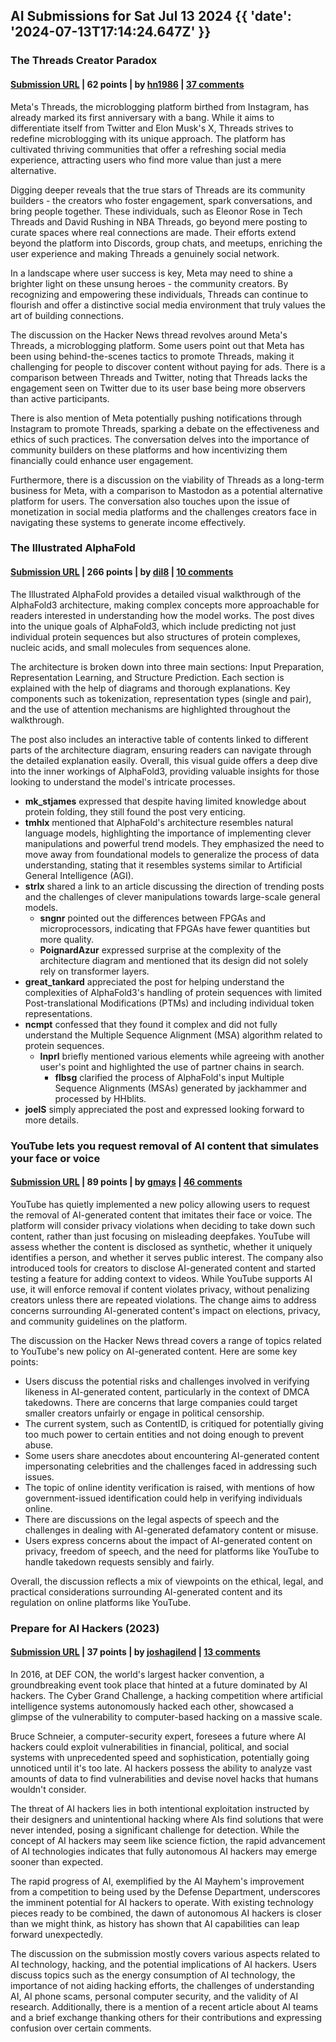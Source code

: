 ## AI Submissions for Sat Jul 13 2024 {{ 'date': '2024-07-13T17:14:24.647Z' }}

### The Threads Creator Paradox

#### [Submission URL](https://www.augment.ink/the-threads-creator-paradox/) | 62 points | by [hn1986](https://news.ycombinator.com/user?id=hn1986) | [37 comments](https://news.ycombinator.com/item?id=40957346)

Meta's Threads, the microblogging platform birthed from Instagram, has already marked its first anniversary with a bang. While it aims to differentiate itself from Twitter and Elon Musk's X, Threads strives to redefine microblogging with its unique approach. The platform has cultivated thriving communities that offer a refreshing social media experience, attracting users who find more value than just a mere alternative.

Digging deeper reveals that the true stars of Threads are its community builders - the creators who foster engagement, spark conversations, and bring people together. These individuals, such as Eleonor Rose in Tech Threads and David Rushing in NBA Threads, go beyond mere posting to curate spaces where real connections are made. Their efforts extend beyond the platform into Discords, group chats, and meetups, enriching the user experience and making Threads a genuinely social network.

In a landscape where user success is key, Meta may need to shine a brighter light on these unsung heroes - the community creators. By recognizing and empowering these individuals, Threads can continue to flourish and offer a distinctive social media environment that truly values the art of building connections.

The discussion on the Hacker News thread revolves around Meta's Threads, a microblogging platform. Some users point out that Meta has been using behind-the-scenes tactics to promote Threads, making it challenging for people to discover content without paying for ads. There is a comparison between Threads and Twitter, noting that Threads lacks the engagement seen on Twitter due to its user base being more observers than active participants.

There is also mention of Meta potentially pushing notifications through Instagram to promote Threads, sparking a debate on the effectiveness and ethics of such practices. The conversation delves into the importance of community builders on these platforms and how incentivizing them financially could enhance user engagement.

Furthermore, there is a discussion on the viability of Threads as a long-term business for Meta, with a comparison to Mastodon as a potential alternative platform for users. The conversation also touches upon the issue of monetization in social media platforms and the challenges creators face in navigating these systems to generate income effectively.

### The Illustrated AlphaFold

#### [Submission URL](https://elanapearl.github.io/blog/2024/the-illustrated-alphafold/) | 266 points | by [dil8](https://news.ycombinator.com/user?id=dil8) | [10 comments](https://news.ycombinator.com/item?id=40954497)

The Illustrated AlphaFold provides a detailed visual walkthrough of the AlphaFold3 architecture, making complex concepts more approachable for readers interested in understanding how the model works. The post dives into the unique goals of AlphaFold3, which include predicting not just individual protein sequences but also structures of protein complexes, nucleic acids, and small molecules from sequences alone. 

The architecture is broken down into three main sections: Input Preparation, Representation Learning, and Structure Prediction. Each section is explained with the help of diagrams and thorough explanations. Key components such as tokenization, representation types (single and pair), and the use of attention mechanisms are highlighted throughout the walkthrough.

The post also includes an interactive table of contents linked to different parts of the architecture diagram, ensuring readers can navigate through the detailed explanation easily. Overall, this visual guide offers a deep dive into the inner workings of AlphaFold3, providing valuable insights for those looking to understand the model's intricate processes.

- **mk_stjames** expressed that despite having limited knowledge about protein folding, they still found the post very enticing.
- **tmhlx** mentioned that AlphaFold's architecture resembles natural language models, highlighting the importance of implementing clever manipulations and powerful trend models. They emphasized the need to move away from foundational models to generalize the process of data understanding, stating that it resembles systems similar to Artificial General Intelligence (AGI).
- **strlx** shared a link to an article discussing the direction of trending posts and the challenges of clever manipulations towards large-scale general models.
  - **sngnr** pointed out the differences between FPGAs and microprocessors, indicating that FPGAs have fewer quantities but more quality.
  - **PoignardAzur** expressed surprise at the complexity of the architecture diagram and mentioned that its design did not solely rely on transformer layers.
- **great_tankard** appreciated the post for helping understand the complexities of AlphaFold3's handling of protein sequences with limited Post-translational Modifications (PTMs) and including individual token representations.
- **ncmpt** confessed that they found it complex and did not fully understand the Multiple Sequence Alignment (MSA) algorithm related to protein sequences.
  - **lnprl** briefly mentioned various elements while agreeing with another user's point and highlighted the use of partner chains in search.
    - **flbsg** clarified the process of AlphaFold's input Multiple Sequence Alignments (MSAs) generated by jackhammer and processed by HHblits.
- **joelS** simply appreciated the post and expressed looking forward to more details.

### YouTube lets you request removal of AI content that simulates your face or voice

#### [Submission URL](https://techcrunch.com/2024/07/01/youtube-now-lets-you-request-removal-of-ai-generated-content-that-simulates-your-face-or-voice/) | 89 points | by [gmays](https://news.ycombinator.com/user?id=gmays) | [46 comments](https://news.ycombinator.com/item?id=40957373)

YouTube has quietly implemented a new policy allowing users to request the removal of AI-generated content that imitates their face or voice. The platform will consider privacy violations when deciding to take down such content, rather than just focusing on misleading deepfakes. YouTube will assess whether the content is disclosed as synthetic, whether it uniquely identifies a person, and whether it serves public interest. The company also introduced tools for creators to disclose AI-generated content and started testing a feature for adding context to videos. While YouTube supports AI use, it will enforce removal if content violates privacy, without penalizing creators unless there are repeated violations. The change aims to address concerns surrounding AI-generated content's impact on elections, privacy, and community guidelines on the platform.

The discussion on the Hacker News thread covers a range of topics related to YouTube's new policy on AI-generated content. Here are some key points:

- Users discuss the potential risks and challenges involved in verifying likeness in AI-generated content, particularly in the context of DMCA takedowns. There are concerns that large companies could target smaller creators unfairly or engage in political censorship.
- The current system, such as ContentID, is critiqued for potentially giving too much power to certain entities and not doing enough to prevent abuse.
- Some users share anecdotes about encountering AI-generated content impersonating celebrities and the challenges faced in addressing such issues.
- The topic of online identity verification is raised, with mentions of how government-issued identification could help in verifying individuals online.
- There are discussions on the legal aspects of speech and the challenges in dealing with AI-generated defamatory content or misuse.
- Users express concerns about the impact of AI-generated content on privacy, freedom of speech, and the need for platforms like YouTube to handle takedown requests sensibly and fairly.

Overall, the discussion reflects a mix of viewpoints on the ethical, legal, and practical considerations surrounding AI-generated content and its regulation on online platforms like YouTube.

### Prepare for AI Hackers (2023)

#### [Submission URL](https://www.harvardmagazine.com/2023/02/right-now-ai-hacking) | 37 points | by [joshagilend](https://news.ycombinator.com/user?id=joshagilend) | [13 comments](https://news.ycombinator.com/item?id=40951614)

In 2016, at DEF CON, the world's largest hacker convention, a groundbreaking event took place that hinted at a future dominated by AI hackers. The Cyber Grand Challenge, a hacking competition where artificial intelligence systems autonomously hacked each other, showcased a glimpse of the vulnerability to computer-based hacking on a massive scale.

Bruce Schneier, a computer-security expert, foresees a future where AI hackers could exploit vulnerabilities in financial, political, and social systems with unprecedented speed and sophistication, potentially going unnoticed until it's too late. AI hackers possess the ability to analyze vast amounts of data to find vulnerabilities and devise novel hacks that humans wouldn't consider.

The threat of AI hackers lies in both intentional exploitation instructed by their designers and unintentional hacking where AIs find solutions that were never intended, posing a significant challenge for detection. While the concept of AI hackers may seem like science fiction, the rapid advancement of AI technologies indicates that fully autonomous AI hackers may emerge sooner than expected.

The rapid progress of AI, exemplified by the AI Mayhem's improvement from a competition to being used by the Defense Department, underscores the imminent potential for AI hackers to operate. With existing technology pieces ready to be combined, the dawn of autonomous AI hackers is closer than we might think, as history has shown that AI capabilities can leap forward unexpectedly.

The discussion on the submission mostly covers various aspects related to AI technology, hacking, and the potential implications of AI hackers. Users discuss topics such as the energy consumption of AI technology, the importance of not aiding hacking efforts, the challenges of understanding AI, AI phone scams, personal computer security, and the validity of AI research. Additionally, there is a mention of a recent article about AI teams and a brief exchange thanking others for their contributions and expressing confusion over certain comments.

